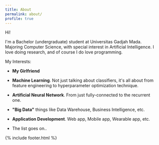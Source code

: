 ```yaml
---
title: About
permalink: about/
profile: true
---
```


Hi!

I'm a Bachelor (undergraduate) student at Universitas Gadjah Mada. Majoring Computer Science, with special interest in Artificial Intelligence. I love doing research, and of course I do love programming.

My Interests:


- __My Girlfriend__

- __Machine Learning__. Not just talking about classifiers, it's all about from feature engineering to hyperparameter optimization technique.

- __Artificial Neural Network__. From just fully-connected to the recurrent one.

- __"Big Data"__ things like Data Warehouse, Business Intelligence, etc.

- __Application Development__. Web app, Mobile app, Wearable app, etc.

- The list goes on..


{% include footer.html %}